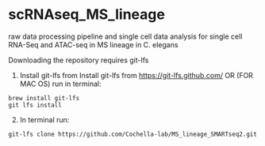 # scRNAseq_MS_lineage
raw data processing pipeline and single cell data analysis for single cell RNA-Seq and ATAC-seq in MS lineage in C. elegans

Downloading the repository requires git-lfs

1) Install git-lfs from Install git-lfs from https://git-lfs.github.com/ OR (FOR MAC OS) run in terminal:
```
brew install git-lfs
git lfs install
```
2) In terminal run:
```
git-lfs clone https://github.com/Cochella-lab/MS_lineage_SMARTseq2.git 
```
